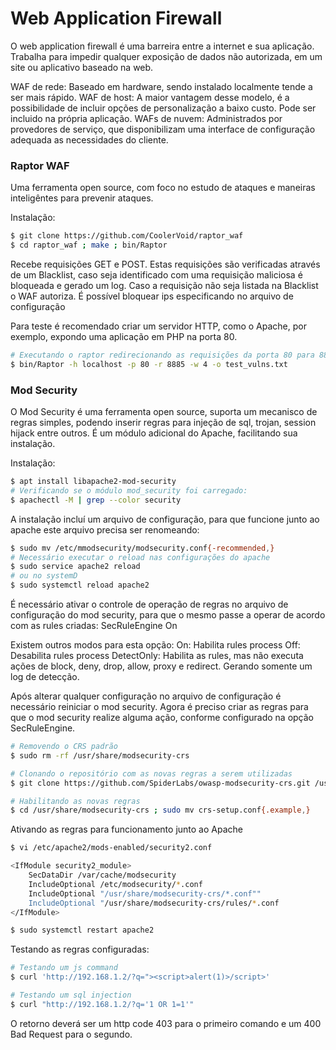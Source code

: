 # Web Application Firewall

O web application firewall é uma barreira entre a internet e sua aplicação. Trabalha para impedir qualquer exposição de dados não autorizada, em um site ou aplicativo baseado na web.

WAF de rede: Baseado em hardware, sendo instalado localmente tende a ser mais rápido.
WAF de host: A maior vantagem desse modelo, é a possibilidade de incluir opções de personalização a baixo custo. Pode ser incluido na própria aplicação.
WAFs de nuvem: Administrados por provedores de serviço, que disponibilizam uma interface de configuração adequada as necessidades do cliente.

### Raptor WAF

Uma ferramenta open source, com foco no estudo de ataques e maneiras inteligêntes para prevenir ataques.

Instalação:
```bash
$ git clone https://github.com/CoolerVoid/raptor_waf
$ cd raptor_waf ; make ; bin/Raptor
```

Recebe requisições GET e POST. Estas requisições são verificadas através de um Blacklist, caso seja identificado com uma requisição maliciosa é bloqueada e gerado um log.
Caso a requisição não seja listada na Blacklist o WAF autoriza.
É possível bloquear ips especificando no arquivo de configuração

Para teste é recomendado criar um servidor HTTP, como o Apache, por exemplo, expondo uma aplicação em PHP na porta 80.

```bash
# Executando o raptor redirecionando as requisições da porta 80 para 8885 e gerando uma saída de log para test_vunls.txt
$ bin/Raptor -h localhost -p 80 -r 8885 -w 4 -o test_vulns.txt
```

### Mod Security


O Mod Security é uma ferramenta open source, suporta um mecanisco de regras simples, podendo inserir regras para injeção de sql, trojan, session hijack entre outros.
É um módulo adicional do Apache, facilitando sua instalação.

Instalação:
```bash
$ apt install libapache2-mod-security
# Verificando se o módulo mod_security foi carregado:
$ apachectl -M | grep --color security
```

A instalação incluí um arquivo de configuração, para que funcione junto ao apache este arquivo precisa ser renomeando:
```bash
$ sudo mv /etc/mmodsecurity/modsecurity.conf{-recommended,}
# Necessário executar o reload nas configurações do apache
$ sudo service apache2 reload
# ou no systemD
$ sudo systemctl reload apache2
```

É necessário ativar o controle de operação de regras no arquivo de configuração do mod security, para que o mesmo passe a operar de acordo com as rules criadas:
SecRuleEngine On

Existem outros modos para esta opção:
On: Habilita rules process
Off: Desabilita rules process
DetectOnly: Habilita as rules, mas não executa ações de block, deny, drop, allow, proxy e redirect. Gerando somente um log de detecção.

Após alterar qualquer configuração no arquivo de configuração é necessário reiniciar o mod security.
Agora é preciso criar as regras para que o mod security realize alguma ação, conforme configurado na opção SecRuleEngine.

```bash
# Removendo o CRS padrão
$ sudo rm -rf /usr/share/modsecurity-crs

# Clonando o repositório com as novas regras a serem utilizadas
$ git clone https://github.com/SpiderLabs/owasp-modsecurity-crs.git /usr/share/modsecurity-crs

# Habilitando as novas regras
$ cd /usr/share/modsecurity-crs ; sudo mv crs-setup.conf{.example,}
```

Ativando as regras para funcionamento junto ao Apache
```bash
$ vi /etc/apache2/mods-enabled/security2.conf

<IfModule security2_module>
	SecDataDir /var/cache/modsecurity
	IncludeOptional /etc/modsecurity/*.conf
	IncludeOptional "/usr/share/modsecurity-crs/*.conf""
	IncludeOptional "/usr/share/modsecurity-crs/rules/*.conf
</IfModule>

$ sudo systemctl restart apache2
```

Testando as regras configuradas:
```bash
# Testando um js command
$ curl 'http://192.168.1.2/?q="><script>alert(1)>/script>'

# Testando um sql injection
$ curl "http://192.168.1.2/?q='1 OR 1=1'"
```

O retorno deverá ser um http code 403 para o primeiro comando e um 400 Bad Request para o segundo.
